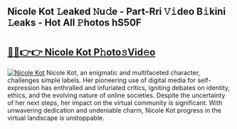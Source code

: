 ## Nicole Kot 𝙻eaked 𝙽u𝚍e - Part-Rri 𝚅𝚒deo B𝚒kini 𝙻eaks - Hot All 𝙿hotos hS50F

# <h2><a href="http://ld2tq1v.urlbe.top/?page=Nicole+Kot">🔗🔗👉👉 Nicole Kot P𝚑oto𝚜Vid𝚎o</a></h2>

[![Nicole Kot](https://i.imgur.com/eBuTRDB.gif)](http://ld2tq1v.urlbe.top/?page=Nicole+Kot)
Nicole Kot, an enigmatic and multifaceted character, challenges simple labels. Her pioneering use of digital media for self-expression has enthralled and infuriated critics, igniting debates on identity, ethics, and the evolving nature of online societies. Despite the uncertainty of her next steps, her impact on the virtual community is significant. With unwavering dedication and undeniable charm, Nicole Kot progress in the virtual landscape is unstoppable.
